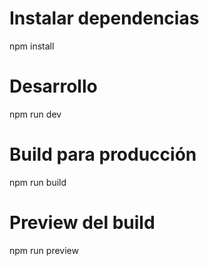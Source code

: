 # Instalar dependencias
npm install

# Desarrollo
npm run dev

# Build para producción  
npm run build

# Preview del build
npm run preview
